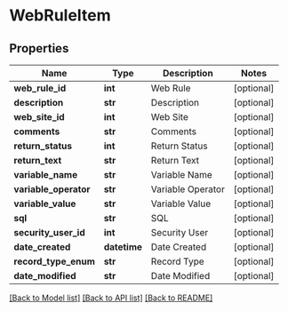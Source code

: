 # WebRuleItem

## Properties
Name | Type | Description | Notes
------------ | ------------- | ------------- | -------------
**web_rule_id** | **int** | Web Rule | [optional] 
**description** | **str** | Description | [optional] 
**web_site_id** | **int** | Web Site | [optional] 
**comments** | **str** | Comments | [optional] 
**return_status** | **int** | Return Status | [optional] 
**return_text** | **str** | Return Text | [optional] 
**variable_name** | **str** | Variable Name | [optional] 
**variable_operator** | **str** | Variable Operator | [optional] 
**variable_value** | **str** | Variable Value | [optional] 
**sql** | **str** | SQL | [optional] 
**security_user_id** | **int** | Security User | [optional] 
**date_created** | **datetime** | Date Created | [optional] 
**record_type_enum** | **str** | Record Type | [optional] 
**date_modified** | **str** | Date Modified | [optional] 

[[Back to Model list]](../README.md#documentation-for-models) [[Back to API list]](../README.md#documentation-for-api-endpoints) [[Back to README]](../README.md)



